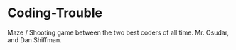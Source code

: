 # Coding-Trouble
Maze / Shooting game between the two best coders of all time. Mr. Osudar, and Dan Shiffman. 
